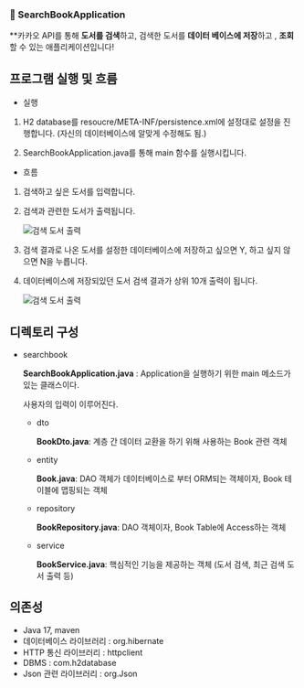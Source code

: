 ### 📕 SearchBookApplication

**카카오 API를 통해 **도서를 검색**하고, 검색한 도서를 **데이터 베이스에 저장**하고 , **조회**할 수 있는 애플리케이션입니다!



## 프로그램 실행 및 흐름

* 실행

1. H2 database를 resoucre/META-INF/persistence.xml에 설정대로 설정을 진행합니다. (자신의 데이터베이스에 알맞게 수정해도 됨.)

2. SearchBookApplication.java를 통해 main 함수를 실행시킵니다.

   

* 흐름

1. 검색하고 싶은 도서를 입력합니다.

2. 검색과 관련한 도서가 출력됩니다.

   ![검색 도서 출력](https://github.com/FastCampusKDTBackend/KDT_Y_BE_Java_Assignment2/blob/SimJaeCheol/%EA%B3%BC%EC%A0%9C2/%EB%8F%84%EC%84%9C%20%EA%B2%80%EC%83%89%20%EA%B2%B0%EA%B3%BC.png)

3. 검색 결과로 나온 도서를 설정한 데이터베이스에 저장하고 싶으면 Y, 하고 싶지 않으면 N을 누릅니다.

4. 데이터베이스에 저장되있던 도서 검색 결과가 상위 10개 출력이 됩니다.

   ![검색 도서 출력](https://github.com/FastCampusKDTBackend/KDT_Y_BE_Java_Assignment2/blob/SimJaeCheol/%EA%B3%BC%EC%A0%9C2/%ED%85%8C%EC%9D%B4%EB%B8%94%20%EB%A6%AC%EC%8A%A4%ED%8A%B8.png)



## 디렉토리 구성

* searchbook

  **SearchBookApplication.java** : Application을 실행하기 위한 main 메소드가 있는 클래스이다. 

  사용자의 입력이 이루어진다.

  * dto

    **BookDto.java**: 계층 간 데이터 교환을 하기 위해 사용하는 Book 관련 객체  

  * entity

    **Book.java**: DAO 객체가 데이터베이스로 부터 ORM되는 객체이자, Book 테이블에 맵핑되는 객체

  * repository

    **BookRepository.java**: DAO 객체이자, Book Table에 Access하는 객체

  * service

    **BookService.java**: 핵심적인 기능을 제공하는 객체 (도서 검색, 최근 검색 도서 출력 등)



## 의존성

- Java 17, maven
- 데이터베이스 라이브러리 : org.hibernate 
- HTTP 통신 라이브러리 : httpclient
- DBMS : com.h2database
- Json 관련 라이브러리 : org.Json
